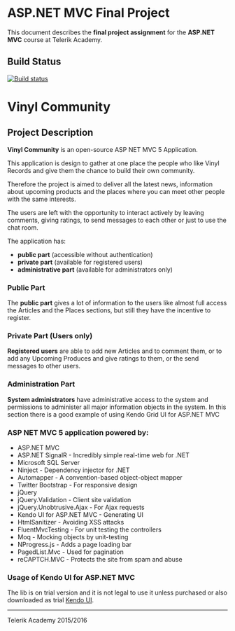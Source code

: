 # ASP.NET MVC Final Project

This document describes the **final project assignment** for the **ASP.NET MVC** course at Telerik Academy.

## Build Status

[![Build status](https://ci.appveyor.com/api/projects/status/76rfj3i5soak3fau?svg=true)](https://ci.appveyor.com/project/clangelov/asp-net-mvc-course-project)

# Vinyl Community

## Project Description

**Vinyl Community** is an open-source ASP NET MVC 5 Application.

This application is design to gather at one place the people who like Vinyl Records and give them the chance to build their own community. 

Therefore the project is aimed to deliver all the latest news, information about upcoming products and the places where you can meet other people with the same interests.

The users are left with the opportunity to interact actively by leaving comments, giving ratings, to send messages to each other or just to use the chat room.

The application has:
* **public part** (accessible without authentication)
* **private part** (available for registered users)
* **administrative part** (available for administrators only)

### Public Part

The **public part** gives a lot of information to the users like almost full access the Articles and the Places sections, but still they have the incentive to register. 

### Private Part (Users only)

**Registered users** are able to add new Articles and to comment them, or to add any Upcoming Produces and give ratings to them, or the send messages to other users. 

### Administration Part

**System administrators** have administrative access to the system and permissions to administer all major information objects in the system. In this section there is a good example of using Kendo Grid UI for ASP.NET MVC

### ASP NET MVC 5 application powered by:

- ASP.NET MVC 
- ASP.NET SignalR - Incredibly simple real-time web for .NET
- Microsoft SQL Server
- Ninject - Dependency injector for .NET
- Automapper - A convention-based object-object mapper
- Twitter Bootstrap - For responsive design
- jQuery
- jQuery.Validation - Client site validation
- jQuery.Unobtrusive.Ajax - For Ajax requests
- Kendo UI for ASP.NET MVC - Generating UI
- HtmlSanitizer - Avoiding  XSS attacks
- FluentMvcTesting - For unit testing the controllers
- Moq - Mocking objects by unit-testing
- NProgress.js - Adds a page loading bar
- PagedList.Mvc - Used for pagination 
- reCAPTCH.MVC -  Protects the site from spam and abuse

### Usage of Kendo UI for ASP.NET MVC

The lib is on trial version and it is not legal to use it unless purchased or also downloaded as trial [Kendo UI](http://www.telerik.com/kendo-ui).

- - - - 

Telerik Academy 2015/2016
